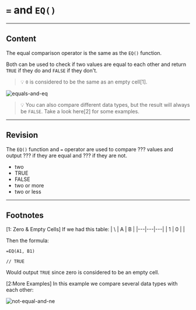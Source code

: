 ﻿---
author: Stefan-Stojanovic

type: normal

category: how-to

---

# `=` and `EQ()`

---
## Content

The equal comparison operator is the same as the `EQ()` function.

Both can be used to check if two values are equal to each other and return `TRUE` if they do and `FALSE` if they don't.

> 💡 `0` is considered to be the same as an empty cell[1].

![equals-and-eq](https://img.enkipro.com/1ec10a0d6172e2c11921995170d8d54d.png)

> 💡 You can also compare different data types, but the result will always be `FALSE`. Take a look here[2] for some examples.

---
## Revision

The `EQ()` function and `=` operator are used to compare ??? values and output ??? if they are equal and ??? if they are not.

- two
- TRUE
- FALSE
- two or more 
- two or less

---
## Footnotes

[1: Zero & Empty Cells]
If we had this table:
| \ | A | B |
|---|---|---|
| 1 | 0 |   |

Then the formula:
```plain-text
=EQ(A1, B1)

// TRUE
```

Would output `TRUE` since zero is considered to be an empty cell.

[2:More Examples]
In this example we compare several data types with each other:

![not-equal-and-ne](https://img.enkipro.com/5582298d31568b41b6a4c05147d9f345.png)